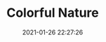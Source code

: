 ---
id_post: 7
title: "Colorful Nature"
slug: 'colorful-nature'
date: 2021-01-26 22:27:26
description: 'Aura life inside living things.'
image: 'https://i.postimg.cc/wxymtN87/IMG-20201114-150743.jpg'
categories: kubisme
artist: 'Gallery teplok.id'
instagram: 'dian_djoyo'
---